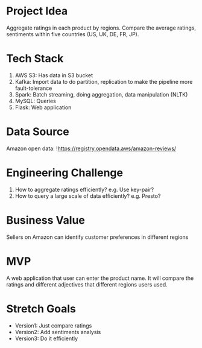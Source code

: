 # Project Idea 
Aggregate ratings in each product by regions. Compare the average ratings, sentiments within five countries (US, UK, DE, FR, JP).

# Tech Stack
1. AWS S3: Has data in S3 bucket
2. Kafka: Import data to do partition, replication to make the pipeline more fault-tolerance
3. Spark: Batch streaming, doing aggregation, data manipulation (NLTK)
4. MySQL: Queries
5. Flask: Web application

# Data Source
Amazon open data: !https://registry.opendata.aws/amazon-reviews/

# Engineering Challenge
1. How to aggregate ratings efficiently? e.g. Use key-pair?
2. How to query a large scale of data efficiently? e.g. Presto?

# Business Value
Sellers on Amazon can identify customer preferences in different regions

# MVP
A web application that user can enter the product name. It will compare the ratings and different adjectives that different regions users used.

# Stretch Goals
* Version1: Just compare ratings
* Version2: Add sentiments analysis
* Version3: Do it efficiently
